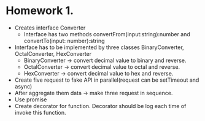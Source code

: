 # Homework 1.
- Creates interface Converter
    - Interface has two methods convertFrom(input:string):number and convertTo(input: number):string
- Interface has to be implemented by three classes BinaryConverter, OctalConverter, HexConverter
    - BinaryConverter -> convert decimal value to binary and reverse.
    - OctalConverter -> convert decimal value to octal and reverse.
    - HexConverter -> convert decimal value to hex and reverse.
- Create five request to fake API in parallel(request can be setTimeout and async)
- After aggregate them data -> make three request in sequence.
- Use promise
- Create decorator for function. Decorator should be log each time of invoke this function.
